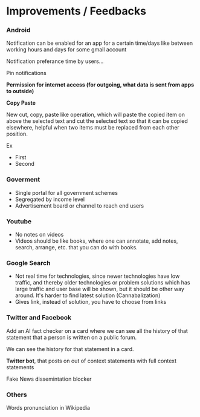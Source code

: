# Improvements / Feedbacks

### Android

Notification can be enabled for an app for a certain time/days like between working hours and days for some gmail account

Notification preferance time by users...

Pin notifications

**Permission for internet access (for outgoing, what data is sent from apps to outside)**

**Copy Paste**

New cut, copy, paste like operation, which will paste the copied item on above the selected text and cut the selected text so that it can be copied elsewhere, helpful when two items must be replaced from each other position.

Ex

- First
- Second

### Goverment

- Single portal for all government schemes
- Segregated by income level
- Advertisement board or channel to reach end users

### Youtube

- No notes on videos
- Videos should be like books, where one can annotate, add notes, search, arrange, etc. that you can do with books.

### Google Search

- Not real time for technologies, since newer technologies have low traffic, and thereby older technologies or problem solutions which has large traffic and user base will be shown, but it should be other way around. It's harder to find latest solution (Cannabalization)
- Gives link, instead of solution, you have to choose from links

### Twitter and Facebook

Add an AI fact checker on a card where we can see all the history of that statement that a person is written on a public forum.

We can see the history for that statement in a card.

**Twitter bot**, that posts on out of context statements with full context statements

Fake News dissemintation blocker

### Others

Words pronunciation in Wikipedia

